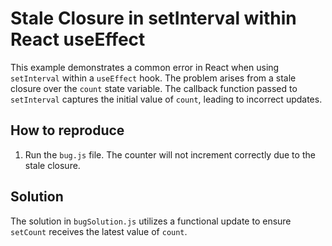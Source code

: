 # Stale Closure in setInterval within React useEffect

This example demonstrates a common error in React when using `setInterval` within a `useEffect` hook.  The problem arises from a stale closure over the `count` state variable.  The callback function passed to `setInterval` captures the initial value of `count`, leading to incorrect updates.

## How to reproduce

1. Run the `bug.js` file. The counter will not increment correctly due to the stale closure.

## Solution

The solution in `bugSolution.js` utilizes a functional update to ensure `setCount` receives the latest value of `count`.